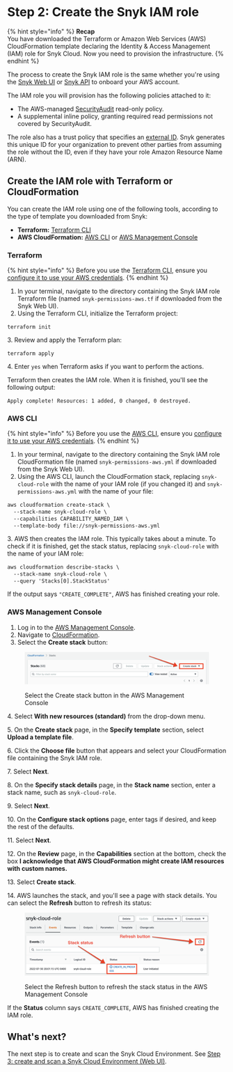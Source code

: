 # Step 2: Create the Snyk IAM role

{% hint style="info" %}
**Recap**\
You have downloaded the Terraform or Amazon Web Services (AWS) CloudFormation template declaring the Identity & Access Management (IAM) role for Snyk Cloud. Now you need to provision the infrastructure.
{% endhint %}

The process to create the Snyk IAM role is the same whether you're using the [Snyk Web UI](step-1-download-iam-role-iac-template-web-ui.md) or [Snyk API](../snyk-cloud-for-aws-api/step-1-download-iam-role-iac-template.md) to onboard your AWS account.

The IAM role you will provision has the following policies attached to it:

* The AWS-managed [SecurityAudit](https://docs.aws.amazon.com/IAM/latest/UserGuide/access\_policies\_job-functions.html#jf\_security-auditor) read-only policy.
* A supplemental inline policy, granting required read permissions not covered by SecurityAudit.

The role also has a trust policy that specifies an [external ID](https://docs.aws.amazon.com/IAM/latest/UserGuide/id\_roles\_create\_for-user\_externalid.html). Snyk generates this unique ID for your organization to prevent other parties from assuming the role without the ID, even if they have your role Amazon Resource Name (ARN).

## Create the IAM role with Terraform or CloudFormation

You can create the IAM role using one of the following tools, according to the type of template you downloaded from Snyk:

* **Terraform:** [Terraform CLI](step-2-create-the-snyk-iam-role.md#terraform)
* **AWS CloudFormation:** [AWS CLI](step-2-create-the-snyk-iam-role.md#aws-cli) or [AWS Management Console](step-2-create-the-snyk-iam-role.md#aws-management-console)

### Terraform

{% hint style="info" %}
Before you use the [Terraform CLI](https://www.terraform.io/downloads), ensure you [configure it to use your AWS credentials](https://registry.terraform.io/providers/hashicorp/aws/latest/docs#authentication-and-configuration).
{% endhint %}

1. In your terminal, navigate to the directory containing the Snyk IAM role Terraform file (named `snyk-permissions-aws.tf` if downloaded from the Snyk Web UI).
2. Using the Terraform CLI, initialize the Terraform project:

```
terraform init
```

3\. Review and apply the Terraform plan:

```
terraform apply
```

4\. Enter `yes` when Terraform asks if you want to perform the actions.

Terraform then creates the IAM role. When it is finished, you'll see the following output:

```
Apply complete! Resources: 1 added, 0 changed, 0 destroyed.
```

### AWS CLI

{% hint style="info" %}
Before you use the [AWS CLI](https://aws.amazon.com/cli/), ensure you [configure it to use your AWS credentials](https://docs.aws.amazon.com/cli/latest/userguide/cli-configure-quickstart.html).
{% endhint %}

1. In your terminal, navigate to the directory containing the Snyk IAM role CloudFormation file (named `snyk-permissions-aws.yml` if downloaded from the Snyk Web UI).
2. Using the AWS CLI, launch the CloudFormation stack, replacing `snyk-cloud-role` with the name of your IAM role (if you changed it) and `snyk-permissions-aws.yml` with the name of your file:

```
aws cloudformation create-stack \
  --stack-name snyk-cloud-role \
  --capabilities CAPABILITY_NAMED_IAM \
  --template-body file://snyk-permissions-aws.yml
```

3\. AWS then creates the IAM role. This typically takes about a minute. To check if it is finished, get the stack status, replacing `snyk-cloud-role` with the name of your IAM role:

```
aws cloudformation describe-stacks \
  --stack-name snyk-cloud-role \
  --query 'Stacks[0].StackStatus'
```

If the output says `"CREATE_COMPLETE"`, AWS has finished creating your role.

### AWS Management Console

1. Log in to the [AWS Management Console](https://console.aws.amazon.com).
2. Navigate to [CloudFormation](https://console.aws.amazon.com/cloudformation).
3. Select the **Create stack** button:

<figure><img src="../../../../.gitbook/assets/image (4).png" alt=""><figcaption><p>Select the Create stack button in the AWS Management Console</p></figcaption></figure>

4\. Select **With new resources (standard)** from the drop-down menu.

5\. On the **Create stack** page, in the **Specify template** section, select **Upload a template file**.

6\. Click the **Choose file** button that appears and select your CloudFormation file containing the Snyk IAM role.

7\. Select **Next**.

8\. On the **Specify stack details** page, in the **Stack name** section, enter a stack name, such as `snyk-cloud-role`.

9\. Select **Next**.

10\. On the **Configure stack options** page, enter tags if desired, and keep the rest of the defaults.

11\. Select **Next**.

12\. On the **Review** page, in the **Capabilities** section at the bottom, check the box **I acknowledge that AWS CloudFormation might create IAM resources with custom names.**

13\. Select **Create stack**.

14\. AWS launches the stack, and you'll see a page with stack details. You can select the **Refresh** button to refresh its status:

<figure><img src="../../../../.gitbook/assets/image (3).png" alt=""><figcaption><p>Select the Refresh button to refresh the stack status in the AWS Management Console</p></figcaption></figure>

If the **Status** column says `CREATE_COMPLETE`, AWS has finished creating the IAM role.

## What's next?

The next step is to create and scan the Snyk Cloud Environment. See [Step 3: create and scan a Snyk Cloud Environment (Web UI)](step-3-create-and-scan-a-snyk-cloud-environment-web-ui.md).
